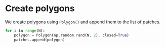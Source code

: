 # Create polygons

We create polygons using `Polygon()` and append them to the list of patches.

```python
for i in range(N):
    polygon = Polygon(np.random.rand(N, 2), closed=True)
    patches.append(polygon)
```
